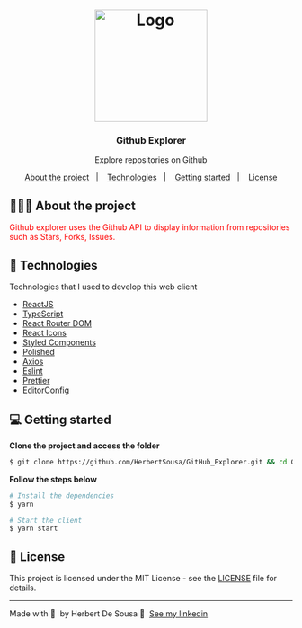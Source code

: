 <h1 align="center">
	<img alt="Logo" src="https://github.com/HerbertSousa/GitHub_Explorer/blob/master/src/assets/explorerlogo.png?raw=true" width="200px" />
</h1>

<h3 align="center">
  Github Explorer
</h3>

<p align="center">Explore repositories on Github</p>

<p align="center">
  <a href="#-about-the-project">About the project</a>&nbsp;&nbsp;&nbsp;|&nbsp;&nbsp;&nbsp;
  <a href="#-technologies">Technologies</a>&nbsp;&nbsp;&nbsp;|&nbsp;&nbsp;&nbsp;
  <a href="#-getting-started">Getting started</a>&nbsp;&nbsp;&nbsp;|&nbsp;&nbsp;&nbsp;
  <a href="#-license">License</a>
</p>

## 👨🏻‍💻 About the project

<p style="color: red;">
Github explorer uses the Github API to display information from repositories such as Stars, Forks, Issues.</p>


## 🚀 Technologies

Technologies that I used to develop this web client

- [ReactJS](https://reactjs.org/)
- [TypeScript](https://www.typescriptlang.org/)
- [React Router DOM](https://reacttraining.com/react-router/)
- [React Icons](https://react-icons.netlify.com/#/)
- [Styled Components](https://styled-components.com/)
- [Polished](https://github.com/styled-components/polished)
- [Axios](https://github.com/axios/axios)
- [Eslint](https://eslint.org/)
- [Prettier](https://prettier.io/)
- [EditorConfig](https://editorconfig.org/)

## 💻 Getting started

**Clone the project and access the folder**

```bash
$ git clone https://github.com/HerbertSousa/GitHub_Explorer.git && cd GitHub_Explorer
```

**Follow the steps below**

```bash
# Install the dependencies
$ yarn

# Start the client
$ yarn start
```

## 📝 License

This project is licensed under the MIT License - see the [LICENSE](LICENSE) file for details.

---

Made with 💜 &nbsp;by Herbert De Sousa 👋 &nbsp;[See my linkedin](https://www.linkedin.com/in/herbert-sampaio-5ba26816a/)
